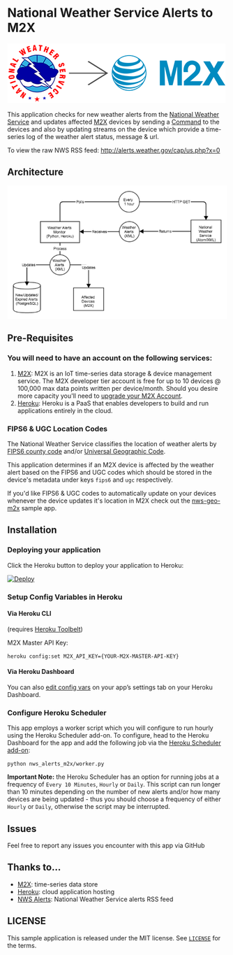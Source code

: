 # National Weather Service Alerts to M2X

![NWS Alerts to M2X Logo](images/logo.png)

This application checks for new weather alerts from the [National Weather Service](http://www.weather.gov/) and updates affected [M2X](https://m2x.att.com) devices by sending a [Command](https://m2x.att.com/developer/documentation/v2/commands) to the devices and also by updating streams on the device which provide a time-series log of the weather alert status, message & url.

To view the raw NWS RSS feed: http://alerts.weather.gov/cap/us.php?x=0

## Architecture

![NWS Alerts Architecture Diagram](images/architecture.png)

## Pre-Requisites

### You will need to have an account on the following services:

1. [M2X](https://m2x.att.com/signup): M2X is an IoT time-series data storage & device management service. The M2X developer tier account is free for up to 10 devices @ 100,000 max data points written per device/month. Should you desire more capacity you'll need to [upgrade your M2X Account](https://m2x.att.com/pricing).
2. [Heroku](https://www.heroku.com/): Heroku is a PaaS that enables developers to build and run applications entirely in the cloud.

### FIPS6 & UGC Location Codes

The National Weather Service classifies the location of weather alerts by [FIPS6 county code](https://en.wikipedia.org/wiki/FIPS_county_code) and/or [Universal Geographic Code](http://www.nws.noaa.gov/emwin/winugc.htm).

This application determines if an M2X device is affected by the weather alert based on the FIPS6 and UGC codes which should be stored in the device's metadata under keys `fips6` and `ugc` respectively.

If you'd like FIPS6 & UGC codes to automatically update on your devices whenever the device updates it's location in M2X check out the [nws-geo-m2x](https://github.com/kristinpeterson/nws-geo-m2x) sample app.

## Installation

### Deploying your application

Click the Heroku button to deploy your application to Heroku:

[![Deploy](https://www.herokucdn.com/deploy/button.png)](https://heroku.com/deploy)

### Setup Config Variables in Heroku

#### Via Heroku CLI
(requires [Heroku Toolbelt](https://toolbelt.heroku.com/))

M2X Master API Key:
```
heroku config:set M2X_API_KEY={YOUR-M2X-MASTER-API-KEY}
```

#### Via Heroku Dashboard

You can also [edit config vars](https://devcenter.heroku.com/articles/config-vars#setting-up-config-vars-for-a-deployed-application) on your app’s settings tab on your Heroku Dashboard.

### Configure Heroku Scheduler

This app employs a worker script which you will configure to run hourly using the Heroku Scheduler add-on. To configure, head to the Heroku Dashboard for the app and add the following job via the [Heroku Scheduler add-on](https://devcenter.heroku.com/articles/scheduler#scheduling-jobs):

```
python nws_alerts_m2x/worker.py
```

**Important Note:** the Heroku Scheduler has an option for running jobs at a frequency of `Every 10 Minutes`, `Hourly` or `Daily`. This script can run longer than 10 minutes depending on the number of new alerts and/or how many devices are being updated - thus you should choose a frequency of either `Hourly` or `Daily`, otherwise the script may be interrupted.

## Issues

Feel free to report any issues you encounter with this app via GitHub

## Thanks to...
* [M2X](https://m2x.att.com): time-series data store
* [Heroku](https://www.heroku.com): cloud application hosting
* [NWS Alerts](http://alerts.weather.gov): National Weather Service alerts RSS feed

## LICENSE

This sample application is released under the MIT license. See [`LICENSE`](LICENSE) for the terms.
